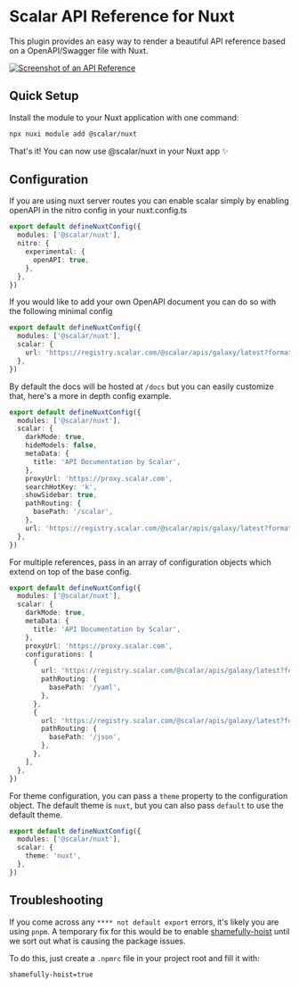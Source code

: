 # Scalar API Reference for Nuxt

This plugin provides an easy way to render a beautiful API reference based on a OpenAPI/Swagger file with Nuxt.

[![Screenshot of an API Reference](https://github.com/scalar/scalar/assets/6176314/178f4e4c-afdf-4c6a-bc72-128ea1786350)](https://docs.scalar.com/swagger-editor)

## Quick Setup

Install the module to your Nuxt application with one command:

```bash
npx nuxi module add @scalar/nuxt
```

That's it! You can now use @scalar/nuxt in your Nuxt app ✨

## Configuration

If you are using nuxt server routes you can enable scalar simply by enabling openAPI in the nitro
config in your nuxt.config.ts

```ts
export default defineNuxtConfig({
  modules: ['@scalar/nuxt'],
  nitro: {
    experimental: {
      openAPI: true,
    },
  },
})
```

If you would like to add your own OpenAPI document you can do so with the following minimal config

```ts
export default defineNuxtConfig({
  modules: ['@scalar/nuxt'],
  scalar: {
    url: 'https://registry.scalar.com/@scalar/apis/galaxy/latest?format=yaml',
  },
})
```

By default the docs will be hosted at `/docs` but you can easily customize that, here's a more in
depth config example.

```ts
export default defineNuxtConfig({
  modules: ['@scalar/nuxt'],
  scalar: {
    darkMode: true,
    hideModels: false,
    metaData: {
      title: 'API Documentation by Scalar',
    },
    proxyUrl: 'https://proxy.scalar.com',
    searchHotKey: 'k',
    showSidebar: true,
    pathRouting: {
      basePath: '/scalar',
    },
    url: 'https://registry.scalar.com/@scalar/apis/galaxy/latest?format=yaml',
  },
})
```

For multiple references, pass in an array of configuration objects which extend on top of the base
config.

```ts
export default defineNuxtConfig({
  modules: ['@scalar/nuxt'],
  scalar: {
    darkMode: true,
    metaData: {
      title: 'API Documentation by Scalar',
    },
    proxyUrl: 'https://proxy.scalar.com',
    configurations: [
      {
        url: 'https://registry.scalar.com/@scalar/apis/galaxy/latest?format=yaml',
        pathRouting: {
          basePath: '/yaml',
        },
      },
      {
        url: 'https://registry.scalar.com/@scalar/apis/galaxy/latest?format=json',
        pathRouting: {
          basePath: '/json',
        },
      },
    ],
  },
})
```

For theme configuration, you can pass a `theme` property to the configuration object. The default theme is `nuxt`, but you can also pass `default` to use the default theme.

```ts
export default defineNuxtConfig({
  modules: ['@scalar/nuxt'],
  scalar: {
    theme: 'nuxt',
  },
})
```

## Troubleshooting

If you come across any `**** not default export` errors, it's likely you are using `pnpm`.
A temporary fix for this would be to enable [shamefully-hoist](https://pnpm.io/npmrc#shamefully-hoist) until
we sort out what is causing the package issues.

To do this, just create a `.npmrc` file in your project root and fill it with:

```bash
shamefully-hoist=true
```
